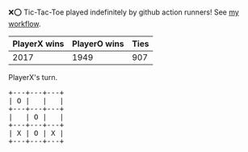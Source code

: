 :x::o: Tic-Tac-Toe played indefinitely by github action runners! See [my workflow](.github/workflows/play.yaml).

|PlayerX wins|PlayerO wins|Ties|
|-|-|-|
|2017|1949|907|

PlayerX's turn.

<pre>
+---+---+---+
| O |   |   |
+---+---+---+
|   | O |   |
+---+---+---+
| X | O | X |
+---+---+---+
</pre>